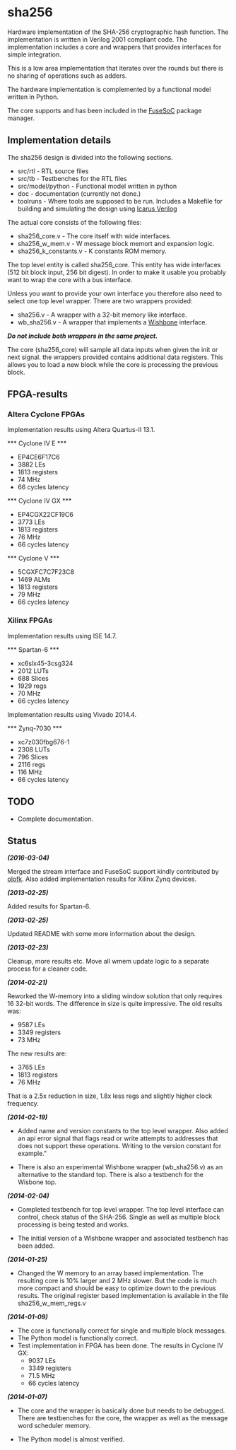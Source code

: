 # sha256 #
Hardware implementation of the SHA-256 cryptographic hash function. The
implementation is written in Verilog 2001 compliant code. The
implementation includes a core and wrappers that provides interfaces for
simple integration.

This is a low area implementation that iterates over the rounds but
there is no sharing of operations such as adders.

The hardware implementation is complemented by a functional model
written in Python.

The core supports and has been included in the
[FuseSoC](https://github.com/olofk/fusesoc) package manager.


## Implementation details ##
The sha256 design is divided into the following sections.
- src/rtl - RTL source files
- src/tb  - Testbenches for the RTL files
- src/model/python - Functional model written in python
- doc - documentation (currently not done.)
- toolruns - Where tools are supposed to be run. Includes a Makefile for
building and simulating the design using [Icarus Verilog](http://iverilog.icarus.com/)

The actual core consists of the following files:
- sha256_core.v - The core itself with wide interfaces.
- sha256_w_mem.v - W message block memort and expansion logic.
- sha256_k_constants.v - K constants ROM memory.

The top level entity is called sha256_core. This entity has wide
interfaces (512 bit block input, 256 bit digest). In order to make it
usable you probably want to wrap the core with a bus interface.

Unless you want to provide your own interface you therefore also need to
select one top level wrapper. There are two wrappers provided:
- sha256.v - A wrapper with a 32-bit memory like interface.
- wb_sha256.v - A wrapper that implements a [Wishbone](http://opencores.org/opencores,wishbone) interface.

***Do not include both wrappers in the same project.***

The core (sha256_core) will sample all data inputs when given the init
or next signal. the wrappers provided contains additional data
registers. This allows you to load a new block while the core is
processing the previous block.


## FPGA-results ##

### Altera Cyclone FPGAs ###
Implementation results using Altera Quartus-II 13.1.

*** Cyclone IV E ***
- EP4CE6F17C6
- 3882 LEs
- 1813 registers
- 74 MHz
- 66 cycles latency

*** Cyclone IV GX ***
- EP4CGX22CF19C6
- 3773 LEs
- 1813 registers
- 76 MHz
- 66 cycles latency

*** Cyclone V ***
- 5CGXFC7C7F23C8
- 1469 ALMs
- 1813 registers
- 79 MHz
- 66 cycles latency

### Xilinx FPGAs ###
Implementation results using ISE 14.7.

*** Spartan-6 ***
- xc6slx45-3csg324
- 2012 LUTs
- 688 Slices
- 1929 regs
- 70 MHz
- 66 cycles latency


Implementation results using Vivado 2014.4.

*** Zynq-7030 ***
- xc7z030fbg676-1
- 2308 LUTs
- 796 Slices
- 2116 regs
- 116 MHz
- 66 cycles latency


## TODO ##
- Complete documentation.


## Status ##

***(2016-03-04)***

Merged the stream interface and FuseSoC support kindly contributed by
[olofk](https://github.com/olofk). Also added implementation results for
Xilinx Zynq devices.


***(2013-02-25)***

Added results for Spartan-6.


***(2013-02-25)***

Updated README with some more information about the design.


***(2013-02-23)***

Cleanup, more results etc. Move all wmem update logic to a separate
process for a cleaner code.


***(2014-02-21)***

Reworked the W-memory into a sliding window solution that only
requires 16 32-bit words. The difference in size is quite
impressive. The old results was:

- 9587 LEs
- 3349 registers
- 73 MHz

The new results are:

- 3765 LEs
- 1813 registers
- 76 MHz

That is a 2.5x reduction in size, 1.8x less regs and slightly higher
clock frequency.


***(2014-02-19)***
- Added name and version constants to the top level wrapper. Also added
  an api error signal that flags read or write attempts to addresses
  that does not support these operations. Writing to the version
  constant for example."

- There is also an experimental Wishbone wrapper (wb_sha256.v) as an
  alternative to the standard top. There is also a testbench for the
  Wisbone top.


***(2014-02-04)***
- Completed testbench for top level wrapper. The top level interface can
control, check status of the SHA-256. Single as well as multiple block
processing is being tested and works.

- The initial version of a Wishbone wrapper and associated testbench has
been added.


***(2014-01-25)***
- Changed the W memory to an array based implementation. The resulting
core is 10% larger and 2 MHz slower. But the code is much more compact
and should be easy to optimize down to the previous results. The
original register based implementation is available in the file
sha256_w_mem_regs.v


***(2014-01-09)***
- The core is functionally correct for single and multiple block messages.
- The Python model is functionally correct.
- Test implementation in FPGA has been done. The results in Cyclone IV GX:
  - 9037 LEs
  - 3349 registers
  - 71.5 MHz
  - 66 cycles latency



***(2014-01-07)***
- The core and the wrapper is basically done but needs to be
debugged. There are testbenches for the core, the wrapper as well as the
message word scheduler memory.

- The Python model is almost verified.
